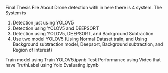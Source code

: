 Final Thesis File About Drone detection with in here there is 4 system.
The System is
1. Detection just using YOLOV5
2. Detection using YOLOV5 and DEEPSORT
3. Detection using YOLOV5, DEEPSORT, and Background Subtraction
4. Use two model YOLOV5 (Using Normal Dataset train, and Using Background subtraction model, Deepsort, Background subtraction, and Region of Interest)

Train model using Train YOLOV5.ipynb
Test Performance using Video that have TruthLabel using Yolo Evaluating.ipynb

